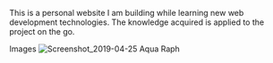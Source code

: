 This is a personal website I am building while learning new web development technologies. The knowledge acquired is applied to the project on the go.

Images
![Screenshot_2019-04-25 Aqua Raph](https://user-images.githubusercontent.com/37901809/56754768-807de380-6796-11e9-9e53-29ad5c86af3e.jpg)